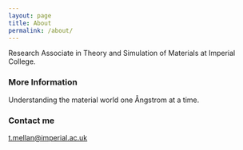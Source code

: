 ```yaml
---
layout: page
title: About
permalink: /about/
---
```


Research Associate in Theory and Simulation of Materials at Imperial College. 

### More Information

Understanding the material world one Ångstrom at a time.

### Contact me

[t.mellan@imperial.ac.uk](mailto:t.mellan@imperial.ac.uk)
